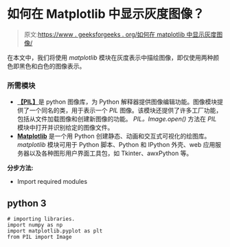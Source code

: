 # 如何在 Matplotlib 中显示灰度图像？

> 原文:[https://www . geeksforgeeks . org/如何在 matplotlib 中显示灰度图像/](https://www.geeksforgeeks.org/how-to-display-an-image-in-grayscale-in-matplotlib/)

在本文中，我们将使用 *matplotlib* 模块在灰度表示中描绘图像，即仅使用两种颜色即黑色和白色的图像表示。

### **所需模块**

*   [**【PIL】**](https://www.geeksforgeeks.org/python-pillow-a-fork-of-pil/)是 python 图像库，为 Python 解释器提供图像编辑功能。图像模块提供了一个同名的类，用于表示一个 *PIL* 图像。该模块还提供了许多工厂功能，包括从文件加载图像和创建新图像的功能。 *PIL。Image.open()* 方法在 *PIL* 模块中打开并识别给定的图像文件。
*   [**Matplotlib**](https://www.geeksforgeeks.org/python-introduction-matplotlib/) 是一个用 Python 创建静态、动画和交互式可视化的绘图库。 *matplotlib* 模块可用于 Python 脚本、Python 和 IPython 外壳、web 应用服务器以及各种图形用户界面工具包，如 Tkinter、awxPython 等。

**分步方法:**

*   Import required modules

## python 3

```
# importing libraries.
import numpy as np
import matplotlib.pyplot as plt
from PIL import Image
```